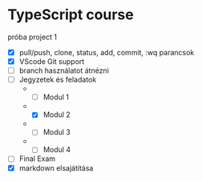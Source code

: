 # TypeScript course 
próba project 1

- [x] pull/push, clone, status, add, commit, :wq parancsok
- [x] VScode Git support
- [ ] branch használatot átnézni
- [ ] Jegyzetek és feladatok
    * - [ ] Modul 1
    * - [x] Modul 2
    * - [ ] Modul 3
    * - [ ] Modul 4
- [ ] Final Exam
- [x] markdown elsajátítása